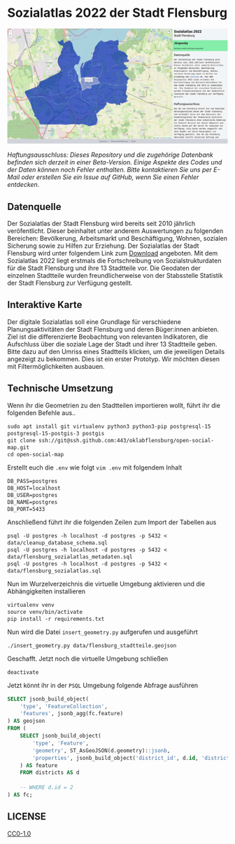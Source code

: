 # Sozialatlas 2022 der Stadt Flensburg


![Sozialatlas 2022 der Stadt Flensburg](https://raw.githubusercontent.com/oklabflensburg/open-social-map/main/screenshot_social_map.jpg)

_Haftungsausschluss: Dieses Repository und die zugehörige Datenbank befinden sich derzeit in einer Beta-Version. Einige Aspekte des Codes und der Daten können noch Fehler enthalten. Bitte kontaktieren Sie uns per E-Mail oder erstellen Sie ein Issue auf GitHub, wenn Sie einen Fehler entdecken._


## Datenquelle

Der Sozialatlas der Stadt Flensburg wird bereits seit 2010 jährlich veröfentlicht. Dieser beinhaltet unter anderem Auswertungen zu folgenden Bereichen: Bevölkerung, Arbeitsmarkt und Beschäftigung, Wohnen, sozialen Sicherung sowie zu Hilfen zur Erziehung. Der Sozialatlas der Stadt Flensburg wird unter folgendem Link zum [Download](https://www.flensburg.de/Leben-Soziales/Familie-Soziales/Sozialatlas) angeboten. Mit dem Sozialatlas 2022 liegt erstmals die Fortschreibung von Sozialstrukturdaten für die Stadt Flensburg und ihre 13 Stadtteile vor. Die Geodaten der einzelnen Stadtteile wurden freundlicherweise von der Stabsstelle Statistik der Stadt Flensburg zur Verfügung gestellt.


## Interaktive Karte

Der digitale Sozialatlas soll eine Grundlage für verschiedene Planungsaktivitäten der Stadt Flensburg und deren Büger:innen anbieten. Ziel ist die differenzierte Beobachtung von relevanten Indikatoren, die Aufschluss über die soziale Lage der Stadt und ihrer 13 Stadtteile geben. Bitte dazu auf den Umriss eines Stadtteils klicken, um die jeweiligen Details angezeigt zu bekommen. Dies ist ein erster Prototyp. Wir möchten diesen mit Filtermöglichkeiten ausbauen.


## Technische Umsetzung

Wenn ihr die Geometrien zu den Stadtteilen importieren wollt, führt ihr die folgenden Befehle aus..

```
sudo apt install git virtualenv python3 python3-pip postgresql-15 postgresql-15-postgis-3 postgis
git clone ssh://git@ssh.github.com:443/oklabflensburg/open-social-map.git
cd open-social-map
```


Erstellt euch die `.env` wie folgt `vim .env` mit folgendem Inhalt

```
DB_PASS=postgres
DB_HOST=localhost
DB_USER=postgres
DB_NAME=postgres
DB_PORT=5433
```

Anschließend führt ihr die folgenden Zeilen zum Import der Tabellen aus

```
psql -U postgres -h localhost -d postgres -p 5432 < data/cleanup_database_schema.sql
psql -U postgres -h localhost -d postgres -p 5432 < data/flensburg_sozialatlas_metadaten.sql
psql -U postgres -h localhost -d postgres -p 5432 < data/flensburg_sozialatlas.sql
```

Nun im Wurzelverzeichnis die virtuelle Umgebung aktivieren und die Abhängigkeiten installieren

```
virtualenv venv
source venv/bin/activate
pip install -r requirements.txt
```


Nun wird die Datei `insert_geometry.py` aufgerufen und ausgeführt

```
./insert_geometry.py data/flensburg_stadtteile.geojson
```

Geschafft. Jetzt noch die virtuelle Umgebung schließen

```
deactivate
```

Jetzt könnt ihr in der `PSQL` Umgebung folgende Abfrage ausführen


```sql
SELECT jsonb_build_object(
    'type', 'FeatureCollection',
    'features', jsonb_agg(fc.feature)
) AS geojson
FROM (
    SELECT jsonb_build_object(
        'type', 'Feature',
        'geometry', ST_AsGeoJSON(d.geometry)::jsonb,
        'properties', jsonb_build_object('district_id', d.id, 'district_name', d.name)
    ) AS feature
    FROM districts AS d

    -- WHERE d.id = 2
) AS fc;
```


## LICENSE

[CC0-1.0](LICENSE)
